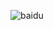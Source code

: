 ![baidu](https://ss0.bdstatic.com/5aV1bjqh_Q23odCf/static/superman/img/logo/bd_logo1_31bdc765.png)

